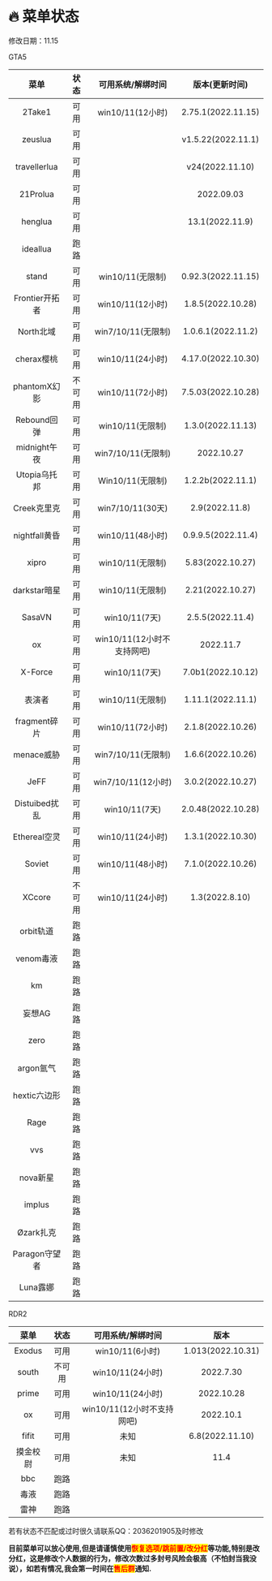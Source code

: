 # 🔥 菜单状态

修改日期：11.15

GTA5

|      菜单      |  状态 |  可用系统/解绑时间   |  版本(更新时间)      |
| :----------: | :----: | :-----------------: | :-----------------: |
|    2Take1    | 可用 |    win10/11(12小时)   |  2.75.1(2022.11.15) |
|    zeuslua   | 可用 |                     | v1.5.22(2022.11.1) |
| travellerlua | 可用 |                     |   v24(2022.11.10)   |
|   21Prolua   | 可用 |                     |      2022.09.03     |
|    henglua   | 可用 |                     |  13.1(2022.11.9)  |
|   ideallua   | 跑路 |                     |                     |
|     stand    | 可用 |   win10/11(无限制)   |  0.92.3(2022.11.15) |
|Frontier开拓者|  可用 |    win10/11(12小时)   |  1.8.5(2022.10.28)  |
|  North北域   | 可用 |   win7/10/11(无限制)   |  1.0.6.1(2022.11.2)  |
|  cherax樱桃  | 可用 |    win10/11(24小时)   |  4.17.0(2022.10.30)  |
| phantomX幻影 |  不可用 |    win10/11(72小时)   |  7.5.03(2022.10.28) |
|  Rebound回弹 |  可用 |   win10/11(无限制)   |  1.3.0(2022.11.13)  |
| midnight午夜 |  可用 |  win7/10/11(无限制)  |      2022.10.27     |
| Utopia乌托邦 | 可用 |    Win10/11(无限制)    |  1.2.2b(2022.11.1) |
|  Creek克里克 | 可用  |   win7/10/11(30天)    |2.9(2022.11.8)|
| nightfall黄昏|  可用 |    win10/11(48小时)   | 0.9.9.5(2022.11.4) |
|    xipro   |  可用 |    win10/11(无限制)    |   5.83(2022.10.27)  |
| darkstar暗星 |  可用 |    win10/11(无限制)  |   2.21(2022.10.27)  |
|    SasaVN    |  可用 |     win10/11(7天)   |  2.5.5(2022.11.4)  |
|    ox    |  可用 |win10/11(12小时不支持网吧)|      2022.11.7     |
|    X-Force   | 可用 |     win10/11(7天)    |   7.0b1(2022.10.12)  |
|     表演者  |  可用 |    win10/11(无限制) |1.11.1(2022.11.1) |
| fragment碎片 |  可用 |    win10/11(72小时)   |  2.1.8(2022.10.26)  |
|  menace威胁  |  可用 |  win7/10/11(无限制)  |  1.6.6(2022.10.26)  |
|     JeFF     |  可用 |  win7/10/11(12小时) |  3.0.2(2022.10.27)  |
| Distuibed扰乱|  可用 |     win10/11(7天)    |  2.0.48(2022.10.28) |
| Ethereal空灵 | 可用 |    win10/11(24小时)   |  1.3.1(2022.10.30) |
|    Soviet    |  可用 |   win10/11(48小时)  |  7.1.0(2022.10.26)  |
|    XCcore    | 不可用 |   win10/11(24小时)  |   1.3(2022.8.10)  |
|   orbit轨道  |  跑路 |                     |                     |
|   venom毒液  |  跑路 |                     |                     |
|      km      |  跑路 |                     |                     |
|    妄想AG    |  跑路 |                     |                     |
|     zero     |  跑路 |                     |                     |
|   argon氩气  |  跑路 |                     |                     |
|  hextic六边形 |  跑路 |                     |                     |
|     Rage     |  跑路 |                     |                     |
|      vvs     |  跑路 |                     |                     |
|   nova新星   |  跑路 |                     |                     |
|    implus    |  跑路 |                     |                     |
|   Øzark扎克  |  跑路 |                     |                     |
| Paragon守望者 |  跑路 |                     |                     |
|   Luna露娜   |  跑路 |                     |                     |

RDR2

|   菜单   |  状态 |      可用系统/解绑时间      |        版本        |
| :----: | :---: | :-----------------: | :--------------: |
| Exodus |  可用 |    win10/11(6小时)    | 1.013(2022.10.31) |
|  south | 不可用 |    win10/11(24小时)   |     2022.7.30    |
|  prime |  可用 |    win10/11(24小时)   |    2022.10.28    |
|   ox   |  可用 | win10/11(12小时不支持网吧) |     2022.10.1    |
|  fifit |  可用 |          未知         |   6.8(2022.11.10)  |
|  摸金校尉  |  可用 |          未知         |       11.4       |
|   bbc  |  跑路 |                     |                  |
|   毒液   |  跑路 |                     |                  |
|   雷神   |  跑路 |                     |                  |

若有状态不匹配或过时很久请联系QQ：2036201905及时修改

**目前菜单可以放心使用,但是请谨慎使用**<mark style="color:red;">**恢复选项/跳前置/改分红**</mark>**等功能,特别是改分红，这是修改个人数据的行为，修改次数过多封号风险会极高（不怕封当我没说），如若有情况,我会第一时间在**<mark style="color:red;">**售后群**</mark>**通知.**
